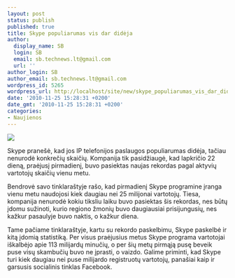 ```yaml
---
layout: post
status: publish
published: true
title: Skype populiarumas vis dar didėja
author:
  display_name: SB
  login: SB
  email: sb.technews.lt@gmail.com
  url: ''
author_login: SB
author_email: sb.technews.lt@gmail.com
wordpress_id: 5265
wordpress_url: http://localhost/site/new/skype_populiarumas_vis_dar_dideja/
date: '2010-11-25 15:28:31 +0200'
date_gmt: '2010-11-25 15:28:31 +0200'
categories:
- Naujienos
---
```

<div class="imgright"><img src="http://t3.gstatic.com/images?q=tbn:_pofknd9GpiN7M:http://www.aeropause.com/archives/skype_logo.jpg"  /></div>
<p>Skype pranešė, kad jos IP telefonijos paslaugos populiarumas didėja, tačiau nenurodė konkrečių skaičių. Kompanija tik pasidžiaugė, kad lapkričio 22 dieną, praėjusį pirmadienį, buvo pasiektas naujas rekordas pagal aktyvių vartotojų skaičių vienu metu.</p>
<p>Bendrovė savo tinklaraštyje rašo, kad pirmadienį Skype programine įranga vienu metu naudojosi kiek daugiau nei 25 milijonai vartotojų. Tiesa, kompanija nenurodė kokiu tiksliu laiku buvo pasiektas šis rekordas, nes būtų įdomu sužinoti, kurio regiono žmonių buvo daugiausiai prisijungusių, nes kažkur pasaulyje buvo naktis, o kažkur diena.</p>
<p>Tame pačiame tinklaraštyje, kartu su rekordo paskelbimu, Skype paskelbė ir kitą įdomią statistiką. Per visus praėjusius metus Skype programa vartotojai iškalbėjo apie 113 milijardų minučių, o per šių metų pirmąją pusę beveik puse visų skambučių buvo ne įprasti, o vaizdo. Galime priminti, kad Skype turi kiek daugiau nei puse milijardo registruotų vartotojų, panašiai kaip ir garsusis socialinis tinklas Facebook.<br /></p>
